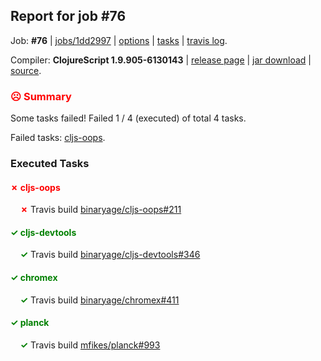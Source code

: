 ## Report for job #76

Job: **#76** | [jobs/1dd2997](https://github.com/cljs-oss/canary/commit/1dd2997ea754b10fb840afcf905a5663d45ddbc4) | [options](options.edn) | [tasks](tasks.edn) | [travis log](https://travis-ci.org/cljs-oss/canary/builds/264957562).

Compiler: **ClojureScript 1.9.905-6130143** | [release page](https://github.com/cljs-oss/canary/releases/tag/r1.9.905-6130143) | [jar download](https://github.com/cljs-oss/canary/releases/download/r1.9.905-6130143/clojurescript-1.9.905-6130143.jar) | [source](https://github.com/clojure/clojurescript/commit/6130143bbc07e49c3d6e9313377226b9551be434).

### <b style='color:red'>☹ Summary</b>

Some tasks failed! Failed 1 / 4 (executed) of total 4 tasks.

Failed tasks: [cljs-oops](#-cljs-oops).

### Executed Tasks

#### <b style='color:red'>&#x2717; cljs-oops</b>
&nbsp;&nbsp;&nbsp;&nbsp;<b style='color:red'>&#x2717;</b> Travis build [binaryage/cljs-oops#211](https://travis-ci.org/binaryage/cljs-oops/builds/264958466)<br>

#### <b style='color:green'>&#x2713; cljs-devtools</b>
&nbsp;&nbsp;&nbsp;&nbsp;<b style='color:green'>&#x2713;</b> Travis build [binaryage/cljs-devtools#346](https://travis-ci.org/binaryage/cljs-devtools/builds/264958464)<br>

#### <b style='color:green'>&#x2713; chromex</b>
&nbsp;&nbsp;&nbsp;&nbsp;<b style='color:green'>&#x2713;</b> Travis build [binaryage/chromex#411](https://travis-ci.org/binaryage/chromex/builds/264958467)<br>

#### <b style='color:green'>&#x2713; planck</b>
&nbsp;&nbsp;&nbsp;&nbsp;<b style='color:green'>&#x2713;</b> Travis build [mfikes/planck#993](https://travis-ci.org/mfikes/planck/builds/264958470)<br>